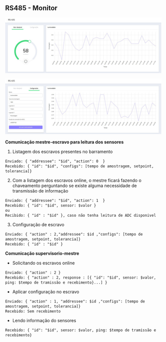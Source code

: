 ## RS485 - Monitor

![1](dependencies/1.jpg?raw=true "1")

![2](dependencies/2.jpg?raw=true "1")




**Comunicação mestre-escravo para leitura dos sensores**

 1. Listagem dos escravos presentes no barramento
 ```
Enviado: { "addressee": "$id", "action": 0  }
Recebido: { "id": "$id", "configs": [tempo de amostragem, setpoint, tolerancia]}
```

 2. Com a listagem dos escravos online, o mestre ficará fazendo o chaveamento perguntando se existe alguma necessidade de transmissão de informação
 ``` 
Enviado: { "addressee": "$id", "action": 1  }
Recebido: { "id": "$id", sensor: $valor }
ou
Recibido: { "id" : "$id" }, caso não tenha leitura de ADC disponivel
```

 3. Configuração de escravo
 ``` 
Enviado: { "action" : 2,"addressee": $id ,"configs": [tempo de amostragem, setpoint, tolerancia]}
Recebido: { "id" : "$id" } 
 ```

**Comunicação supervisorio-mestre**

 - Solicitando os escravos online
``` 
Enviado: { "action" : 2 }
Recebido: { "action" : 2, response : [{ "id": "$id", sensor: $valor, ping: $tempo de tramissão e recebimento}...] }
 ```
 
 - Aplicar configuração no escravo
 ``` 
Enviado: { "action" : 1, "addressee": $id ,"configs": [tempo de amostragem, setpoint, tolerancia]}
Recebido: Sem recebimento 
 ```
 
 - Lendo informação do sensores
 ```
 Recebido: { "id": "$id", sensor: $valor, ping: $tempo de tramissão e recebimento}
 ```

